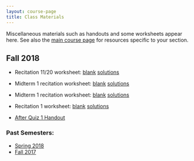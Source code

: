 ```yaml
---
layout: course-page
title: Class Materials
---
```


Miscellaneous materials such as handouts and some worksheets appear here.  See also the [main course page](index.html#top) for resources specific to your section.

## Fall 2018

* Recitation 11/20 worksheet: [blank](assets/materials/Fall2018/Recitation-5.1-5.2.pdf) [solutions](assets/materials/Fall2018/Recitation-5.1-5.2-Sols.pdf)

* Midterm 1 recitation worksheet: [blank](assets/materials/Fall2018/Recitation-MT2-Review.pdf) [solutions](assets/materials/Fall2018/Recitation-MT2-Review-Sols.pdf)

* Midterm 1 recitation worksheet: [blank](assets/materials/Fall2018/Recitation-MT1-Review.pdf) [solutions](assets/materials/Fall2018/Recitation-MT1-Review-Sols.pdf)

* Recitation 1 worksheet: [blank](assets/materials/Fall2018/Recitation-1.pdf) [solutions](assets/materials/Fall2018/Recitation-1-Sols.pdf)

* [After Quiz 1 Handout](assets/materials/Fall2018/Fall18_ALEKS_quiz1_proctored_end.pdf)

### Past Semesters:

  * [Spring 2018](materials-s2018)
  * [Fall 2017](materials-f2017)

